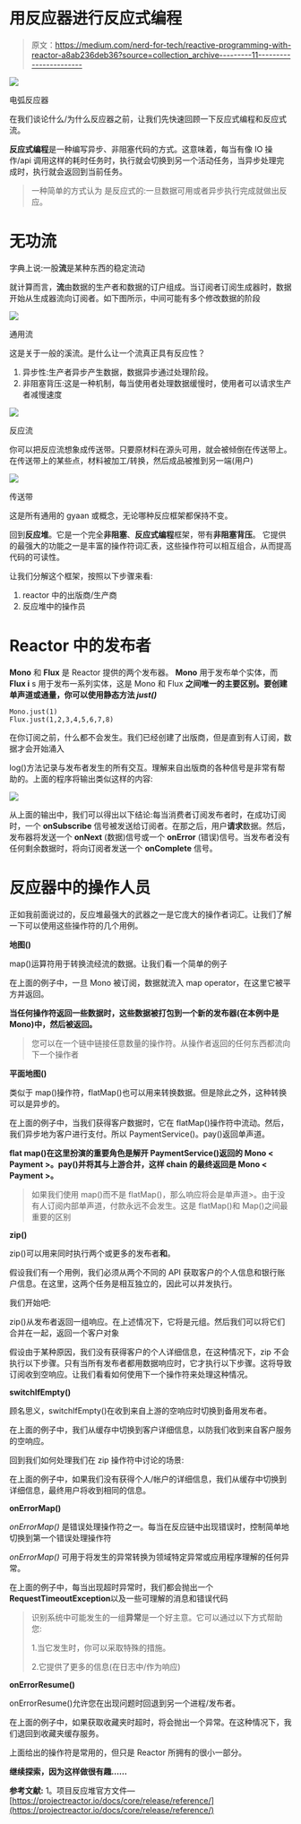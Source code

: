 # 用反应器进行反应式编程

> 原文：<https://medium.com/nerd-for-tech/reactive-programming-with-reactor-a8ab236deb36?source=collection_archive---------11----------------------->

![](img/75b6b7edd5b173e1f96666a1eb9dd40a.png)

电弧反应器

在我们谈论什么/为什么反应器之前，让我们先快速回顾一下反应式编程和反应式流。

**反应式编程**是一种编写异步、非阻塞代码的方式。这意味着，每当有像 IO 操作/api 调用这样的耗时任务时，执行就会切换到另一个活动任务，当异步处理完成时，执行就会返回到当前任务。

> 一种简单的方式认为
> 是反应式的:一旦数据可用或者异步执行完成就做出反应。

# **无功流**

字典上说:一股**流**是某种东西的稳定流动

就计算而言，**流**由数据的生产者和数据的订户组成。当订阅者订阅生成器时，数据开始从生成器流向订阅者。如下图所示，中间可能有多个修改数据的阶段

![](img/3d0b05fe109c143e87e0c750e913e828.png)

通用流

这是关于一般的溪流。是什么让一个流真正具有反应性？

1.  异步性:生产者异步产生数据，数据异步通过处理阶段。
2.  非阻塞背压:这是一种机制，每当使用者处理数据缓慢时，使用者可以请求生产者减慢速度

![](img/3a3960ee1e1ec377a93025469e23b658.png)

反应流

你可以把反应流想象成传送带。只要原材料在源头可用，就会被倾倒在传送带上。在传送带上的某些点，材料被加工/转换，然后成品被推到另一端(用户)

![](img/37c8b443ba4693935ea4d5f640106d02.png)

传送带

这是所有通用的 gyaan 或概念，无论哪种反应框架都保持不变。

回到**反应堆**。它是一个完全**非阻塞**、**反应式编程**框架，带有**非阻塞背压**。
它提供的最强大的功能之一是丰富的操作符词汇表，这些操作符可以相互组合，从而提高代码的可读性。

让我们分解这个框架，按照以下步骤来看:

1.  reactor 中的出版商/生产商
2.  反应堆中的操作员

# Reactor 中的发布者

**Mono** 和 **Flux** 是 Reactor 提供的两个发布器。 **Mono** 用于发布单个实体，而 **Flux i** s 用于发布一系列实体，这是 Mono 和 Flux **之间唯一的主要区别。要创建单声道或通量，你可以使用静态方法 *just()***

```
Mono.just(1)
Flux.just(1,2,3,4,5,6,7,8)
```

在你订阅之前，什么都不会发生。我们已经创建了出版商，但是直到有人订阅，数据才会开始涌入

log()方法记录与发布者发生的所有交互。理解来自出版商的各种信号是非常有帮助的。上面的程序将输出类似这样的内容:

![](img/e55e1dbd25cbdcd41beb3dae3159c9c2.png)

从上面的输出中，我们可以得出以下结论:每当消费者订阅发布者时，在成功订阅时，一个 **onSubscribe** 信号被发送给订阅者。在那之后，用户**请求**数据。然后，发布器将发送一个 **onNext** (数据)信号或一个 **onError** (错误)信号。当发布者没有任何剩余数据时，将向订阅者发送一个 **onComplete** 信号。

# **反应器中的操作人员**

正如我前面说过的，反应堆最强大的武器之一是它庞大的操作者词汇。让我们了解一下可以使用这些操作符的几个用例。

**地图()**

map()运算符用于转换流经流的数据。让我们看一个简单的例子

在上面的例子中，一旦 Mono 被订阅，数据就流入 map operator，在这里它被平方并返回。

**当任何操作符返回一些数据时，这些数据被打包到一个新的发布器(在本例中是 Mono)中，然后被返回。**

> 您可以在一个链中链接任意数量的操作符。从操作者返回的任何东西都流向下一个操作者

**平面地图()**

类似于 map()操作符，flatMap()也可以用来转换数据。但是除此之外，这种转换可以是异步的。

在上面的例子中，当我们获得客户数据时，它在 flatMap()操作符中流动。然后，我们异步地为客户进行支付。所以 PaymentService()。pay()返回单声道<payment>。</payment>

**flat map()在这里扮演的重要角色是解开 PaymentService()返回的 Mono < Payment >。pay()并将其与上游合并，这样 chain 的最终返回是 Mono < Payment >。**

> 如果我们使用 map()而不是 flatMap()，那么响应将会是单声道<mono>>。由于没有人订阅内部单声道，付款永远不会发生。这是 flatMap()和 Map()之间最重要的区别</mono>

**zip()**

zip()可以用来同时执行两个或更多的发布者**和**。

假设我们有一个用例，我们必须从两个不同的 API 获取客户的个人信息和银行账户信息。在这里，这两个任务是相互独立的，因此可以并发执行。

我们开始吧:

zip()从发布者返回一组响应。在上述情况下，它将是元组<personaldetails accountdetails="">。然后我们可以将它们合并在一起，返回一个客户对象</personaldetails>

假设由于某种原因，我们没有获得客户的个人详细信息，在这种情况下，zip 不会执行以下步骤。只有当所有发布者都用数据响应时，它才执行以下步骤。这将导致订阅收到空响应。让我们看看如何使用下一个操作符来处理这种情况。

**switchIfEmpty()**

顾名思义，switchIfEmpty()在收到来自上游的空响应时切换到备用发布者。

在上面的例子中，我们从缓存中切换到客户详细信息，以防我们收到来自客户服务的空响应。

回到我们如何处理我们在 zip 操作符中讨论的场景:

在上面的例子中，如果我们没有获得个人/帐户的详细信息，我们从缓存中切换到详细信息，最终用户将收到相同的信息。

**onErrorMap()**

*onErrorMap()* 是错误处理操作符之一。每当在反应链中出现错误时，控制简单地切换到第一个错误处理操作符

*onErrorMap()* 可用于将发生的异常转换为领域特定异常或应用程序理解的任何异常。

在上面的例子中，每当出现超时异常时，我们都会抛出一个**RequestTimeoutException**以及一些可理解的消息和错误代码

> 识别系统中可能发生的一组**异常**是一个好主意。它可以通过以下方式帮助您:
> 
> 1.当它发生时，你可以采取特殊的措施。
> 
> 2.它提供了更多的信息(在日志中/作为响应)

**onErrorResume()**

onErrorResume()允许您在出现问题时回退到另一个进程/发布者。

在上面的例子中，如果获取收藏夹时超时，将会抛出一个异常。在这种情况下，我们退回到收藏夹缓存服务。

上面给出的操作符是常用的，但只是 Reactor 所拥有的很小一部分。

**继续探索，因为这样做很有趣……**

**参考文献:**
1。项目反应堆官方文件—[https://projectreactor.io/docs/core/release/reference/](https://projectreactor.io/docs/core/release/reference/)